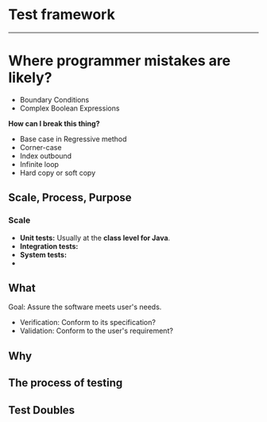 

# Test framework



---


# Where programmer mistakes are likely?
- Boundary Conditions
- Complex Boolean Expressions
  
**How can I break this thing?** 


- Base case in Regressive method
- Corner-case
- Index outbound
- Infinite loop
- Hard copy or soft copy

## Scale, Process, Purpose

### Scale
- **Unit tests:** Usually at the **class level for Java**.
- **Integration tests:**
- **System tests:**
- 

## What
Goal: Assure the software meets user's needs.

- Verification: Conform to its specification?
- Validation: Conform to the user's requirement?

## Why

## The process of testing

## Test Doubles

